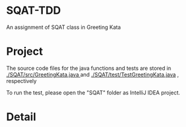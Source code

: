# SQAT-TDD

An assignment of SQAT class in Greeting Kata

# Project

The source code files for the java functions and tests are stored in [./SQAT/src/GreetingKata.java ](https://github.com/Kevin-Beta/SQAT-TDD/blob/main/SQAT/src/Greetingkata.java) and [./SQAT/test/TestGreetingKata.java](https://github.com/Kevin-Beta/SQAT-TDD/blob/main/SQAT/test/TestGreetingkata.java) , respectively

To run the test, please open the "SQAT" folder as IntelliJ IDEA project.

# Detail 

